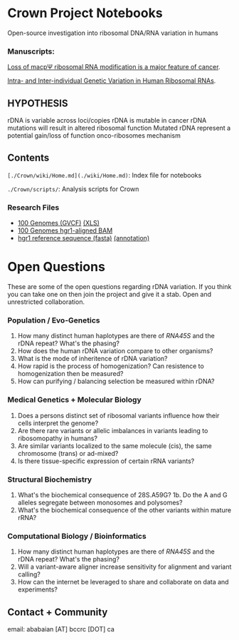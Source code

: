 # Crown Project Notebooks
Open-source investigation into ribosomal DNA/RNA variation in humans

### Manuscripts:
[Loss of macpΨ ribosomal RNA modification is a major feature of cancer](https://www.biorxiv.org/content/10.1101/840132v1).

[Intra- and Inter-individual Genetic Variation in Human Ribosomal RNAs](http://biorxiv.org/content/early/2017/03/21/118760).

## HYPOTHESIS
  rDNA is variable across loci/copies
  rDNA is mutable in cancer
  rDNA mutations will result in altered ribosomal function
  Mutated rDNA represent a potential gain/loss of function onco-ribosomes mechanism

## Contents

  `[./Crown/wiki/Home.md](./wiki/Home.md)`: 
	Index file for notebooks

  `./Crown/scripts/`:
	Analysis scripts for Crown

### Research Files
- [100 Genomes (GVCF)](./data/hgr1_vcf/100g_gvcf/100g.hgr1.g.vcf.gz) [(XLS)](./data/hgr1_vcf/100g_gvcf/100genomes.hgr1.xls)
- [100 Genomes hgr1-aligned BAM](./data/hgr1_vcf/100g_gvcf/100g_bamFiles.txt)
- [hgr1 reference sequence (fasta)](./data/hgr1/hgr1.fa) [(annotation)](./data/rDNA_stats/hgr1/annot/rRNA.bed)

# Open Questions
These are some of the open questions regarding rDNA variation. If you think you can take one on then join the project and give it a stab. Open and unrestricted collaboration.

### Population / Evo-Genetics
1. How many distinct human haplotypes are there of *RNA45S* and the rDNA repeat? What's the phasing?
2. How does the human rDNA variation compare to other organisms?
3. What is the mode of inheritence of rDNA variation?
4. How rapid is the process of homogenization? Can resistence to homogenization then be measured?
5. How can purifying / balancing selection be measured within rDNA?

### Medical Genetics + Molecular Biology
1. Does a persons distinct set of ribosomal variants influence how their cells interpret the genome?
1. Are there rare variants or allelic imbalances in variants leading to ribosomopathy in humans?
2. Are similar variants localized to the same molecule (cis), the same chromosome (trans) or ad-mixed?
3. Is there tissue-specific expression of certain rRNA variants?

### Structural Biochemistry
1. What's the biochemical consequence of 28S.A59G?
1b. Do the A and G alleles segregate between monosomes and polysomes?
2. What's the biochemical consequence of the other variants within mature rRNA?

### Computational Biology / Bioinformatics
1. How many distinct human haplotypes are there of *RNA45S* and the rDNA repeat? What's the phasing?
2. Will a variant-aware aligner increase sensitivity for alignment and variant calling?
3. How can the internet be leveraged to share and collaborate on data and experiments?

## Contact + Community
email: ababaian [AT] bccrc [DOT] ca